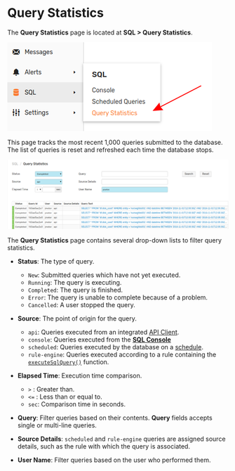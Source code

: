 # Query Statistics

The **Query Statistics** page is located at **SQL > Query Statistics**.

![](./images/query-statistics-page.png)

This page tracks the most recent 1,000 queries submitted to the database. The list of queries is reset and refreshed each time the database stops.

![](./images/query-statistics.png)

The **Query Statistics** page contains several drop-down lists to filter query statistics.

* **Status**: The type of query.
  * `New`: Submitted queries which have not yet executed.
  * `Running`: The query is executing.
  * `Completed`: The query is finished.
  * `Error`: The query is unable to complete because of a problem.
  * `Cancelled`: A user stopped the query.

* **Source**: The point of origin for the query.
  * `api`: Queries executed from an integrated [API Client](../api/clients/README.md).
  * `console`: Queries executed from the [**SQL Console**](./sql-console.md)
  * `scheduled`: Queries executed by the database on a [schedule](./scheduled-sql.md).
  * `rule-engine`: Queries executed according to a rule containing the [`executeSqlQuery()`](../rule-engine/functions-sql.md#executesqlquery) function.

* **Elapsed Time**: Execution time comparison.
  * `>` : Greater than.
  * `<=` : Less than or equal to.
  * `sec`: Comparison time in seconds.

* **Query**: Filter queries based on their contents. **Query** fields accepts single or multi-line queries.

* **Source Details**: `scheduled` and `rule-engine` queries are assigned source details, such as the rule with which the query is associated.

* **User Name**: Filter queries based on the user who performed them.